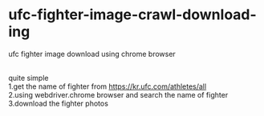 # ufc-fighter-image-crawl-download-ing

ufc fighter image download 
using chrome browser <br><Br>

quite simple <Br>
1.get the name of fighter from https://kr.ufc.com/athletes/all<Br>
2.using webdriver.chrome browser and search the name of fighter<Br>
3.download the fighter photos
